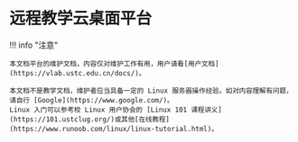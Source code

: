 # 远程教学云桌面平台

!!! info "注意"

    本文档平台的维护文档，内容仅对维护工作有用，用户请看[用户文档](https://vlab.ustc.edu.cn/docs/)。

    本文档不是教学文档，维护者应当具备一定的 Linux 服务器操作经验。如对内容理解有问题，请自行 [Google](https://www.google.com/)。  
    Linux 入门可以参考校 Linux 用户协会的 [Linux 101 课程讲义](https://101.ustclug.org/)或其他[在线教程](https://www.runoob.com/linux/linux-tutorial.html)。
